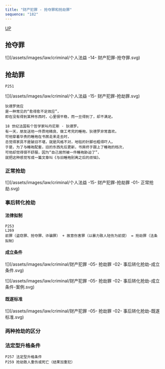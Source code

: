 ```yaml
---
title: "财产犯罪 - 抢夺罪和抢劫罪"
sequence: "182"
---
```


[UP](/law/criminal-law-index.html)


## 抢夺罪

![](/assets/images/law/criminal/个人法益 -14- 财产犯罪-抢夺罪.svg)

## 抢劫罪

```text
P251
```

![](/assets/images/law/criminal/个人法益 -15- 财产犯罪-抢劫罪.svg)

```text
狄德罗效应
是一种常见的“愈得愈不足效应”，
即在没有得到某种东西时，心里很平稳，而一旦得到了，却不满足。

18 世纪法国有个哲学家叫丹尼斯 · 狄德罗。
有一天，朋友送他一件质地精良、做工考究的睡袍，狄德罗非常喜欢。
可他穿着华贵的睡袍在书房走来走去时，
总觉得家具不是破旧不堪，就是风格不对，地毯的针脚也粗得吓人。
于是，为了与睡袍配套，旧的东西先后更新，书房终于跟上了睡袍的档次，
可他却觉得很不舒服，因为“自己居然被一件睡袍胁迫了”，
就把这种感觉写成一篇文章叫《与旧睡袍别离之后的烦恼》。
```

### 正常抢劫

![](/assets/images/law/criminal/个人法益 -15- 财产犯罪-抢劫罪 -01- 正常抢劫.svg)

### 事后转化抢劫

#### 法律拟制

```text
P253
L269
前罪（盗窃罪、抢夺罪、诈骗罪） + 故意伤害罪（以暴力致人轻伤为前提） = 抢劫罪（法条拟制）
```

#### 成立条件

![](/assets/images/law/criminal/财产犯罪 -05- 抢劫罪 -02- 事后转化抢劫-成立条件.svg)

![](/assets/images/law/criminal/财产犯罪 -05- 抢劫罪 -02- 事后转化抢劫-成立条件-案例.svg)

#### 既遂标准

![](/assets/images/law/criminal/财产犯罪 -05- 抢劫罪 -02- 事后转化抢劫-既遂标准.svg)

### 两种抢劫的区分

### 法定型升格条件

```text
P257 法定型升格条件
P259 抢劫致人重伤或死亡（结果加重犯）
```
